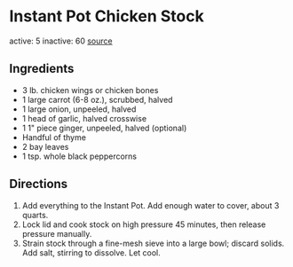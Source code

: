 # Instant Pot Chicken Stock
active: 5
inactive: 60
[source](https://www.bonappetit.com/recipe/instant-pot-chicken-stock)
## Ingredients
* 3 lb. chicken wings or chicken bones
* 1 large carrot (6-8 oz.), scrubbed, halved
* 1 large onion, unpeeled, halved
* 1 head of garlic, halved crosswise
* 1 1" piece ginger, unpeeled, halved (optional)
* Handful of thyme
* 2 bay leaves
* 1 tsp. whole black peppercorns
## Directions
1. Add everything to the Instant Pot. Add enough water to cover, about 3 quarts.
2. Lock lid and cook stock on high pressure 45 minutes, then release pressure manually.
3. Strain stock through a fine-mesh sieve into a large bowl; discard solids. Add salt, stirring to dissolve. Let cool.
